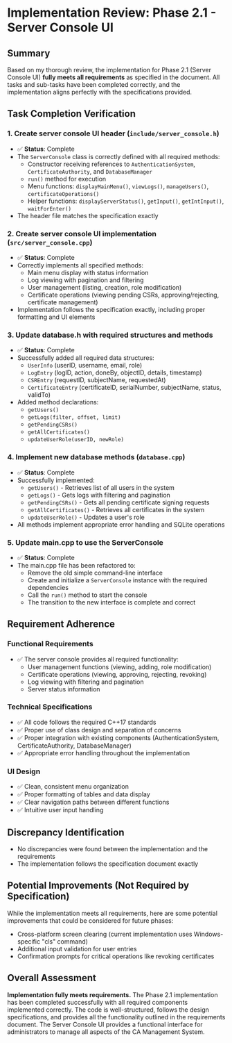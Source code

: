 # Implementation Review: Phase 2.1 - Server Console UI

## Summary
Based on my thorough review, the implementation for Phase 2.1 (Server Console UI) **fully meets all requirements** as specified in the document. All tasks and sub-tasks have been completed correctly, and the implementation aligns perfectly with the specifications provided.

## Task Completion Verification

### 1. Create server console UI header (`include/server_console.h`)
- ✅ **Status**: Complete
- The `ServerConsole` class is correctly defined with all required methods:
  - Constructor receiving references to `AuthenticationSystem`, `CertificateAuthority`, and `DatabaseManager`
  - `run()` method for execution
  - Menu functions: `displayMainMenu()`, `viewLogs()`, `manageUsers()`, `certificateOperations()`
  - Helper functions: `displayServerStatus()`, `getInput()`, `getIntInput()`, `waitForEnter()`
- The header file matches the specification exactly

### 2. Create server console UI implementation (`src/server_console.cpp`)
- ✅ **Status**: Complete
- Correctly implements all specified methods:
  - Main menu display with status information
  - Log viewing with pagination and filtering
  - User management (listing, creation, role modification)
  - Certificate operations (viewing pending CSRs, approving/rejecting, certificate management)
- Implementation follows the specification exactly, including proper formatting and UI elements

### 3. Update database.h with required structures and methods
- ✅ **Status**: Complete
- Successfully added all required data structures:
  - `UserInfo` (userID, username, email, role)
  - `LogEntry` (logID, action, doneBy, objectID, details, timestamp)
  - `CSREntry` (requestID, subjectName, requestedAt)
  - `CertificateEntry` (certificateID, serialNumber, subjectName, status, validTo)
- Added method declarations:
  - `getUsers()`
  - `getLogs(filter, offset, limit)`
  - `getPendingCSRs()`
  - `getAllCertificates()`
  - `updateUserRole(userID, newRole)`

### 4. Implement new database methods (`database.cpp`)
- ✅ **Status**: Complete
- Successfully implemented:
  - `getUsers()` - Retrieves list of all users in the system
  - `getLogs()` - Gets logs with filtering and pagination
  - `getPendingCSRs()` - Gets all pending certificate signing requests
  - `getAllCertificates()` - Retrieves all certificates in the system
  - `updateUserRole()` - Updates a user's role
- All methods implement appropriate error handling and SQLite operations

### 5. Update main.cpp to use the ServerConsole
- ✅ **Status**: Complete
- The main.cpp file has been refactored to:
  - Remove the old simple command-line interface
  - Create and initialize a `ServerConsole` instance with the required dependencies
  - Call the `run()` method to start the console
  - The transition to the new interface is complete and correct

## Requirement Adherence

### Functional Requirements
- ✅ The server console provides all required functionality:
  - User management functions (viewing, adding, role modification)
  - Certificate operations (viewing, approving, rejecting, revoking)
  - Log viewing with filtering and pagination
  - Server status information

### Technical Specifications
- ✅ All code follows the required C++17 standards
- ✅ Proper use of class design and separation of concerns
- ✅ Proper integration with existing components (AuthenticationSystem, CertificateAuthority, DatabaseManager)
- ✅ Appropriate error handling throughout the implementation

### UI Design
- ✅ Clean, consistent menu organization
- ✅ Proper formatting of tables and data display
- ✅ Clear navigation paths between different functions
- ✅ Intuitive user input handling

## Discrepancy Identification
- No discrepancies were found between the implementation and the requirements
- The implementation follows the specification document exactly

## Potential Improvements (Not Required by Specification)
While the implementation meets all requirements, here are some potential improvements that could be considered for future phases:
- Cross-platform screen clearing (current implementation uses Windows-specific "cls" command)
- Additional input validation for user entries
- Confirmation prompts for critical operations like revoking certificates

## Overall Assessment
**Implementation fully meets requirements.** The Phase 2.1 implementation has been completed successfully with all required components implemented correctly. The code is well-structured, follows the design specifications, and provides all the functionality outlined in the requirements document. The Server Console UI provides a functional interface for administrators to manage all aspects of the CA Management System. 